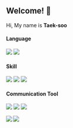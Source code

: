 ## Welcome! :metal:

Hi, My name is **Taek-soo**



#### Language

  <img src="https://img.shields.io/badge/Javscript-F7DF1E?style=flat&logo=javascript&logoColor=white"/> <img src="https://img.shields.io/badge/Typescript-3178C6?style=flat&logo=typescript&logoColor=white"/>

#### Skill

<img src="https://img.shields.io/badge/Node.js-339933?style=flat&logo=node.js&logoColor=white"/> <img src="https://img.shields.io/badge/Express.js-000000?style=flat&logo=express&logoColor=white"/> <img src="https://img.shields.io/badge/Nest.js-E0234E?style=flat&logo=NestJS&logoColor=white"/>

#### Communication Tool

<img src="https://img.shields.io/badge/Slack-4A154B?style=flat&logo=slack&logoColor=white"/> <img src="https://img.shields.io/badge/Notion-000000?style=flat&logo=Notion&logoColor=white"/> <img src="https://img.shields.io/badge/Trello-0052CC?style=flat&logo=trello&logoColor=white"/>



<img align=left src="https://github-readme-stats.vercel.app/api?username=Robinkim93&show_icons=true&theme=synthwave">

 <img src="https://github-readme-stats.vercel.app/api/top-langs/?username=anuraghazra&layout=compact">

                           
